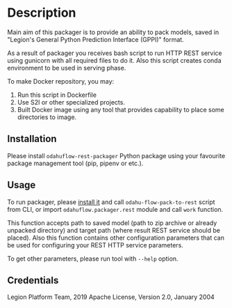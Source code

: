 # Description

Main aim of this packager is to provide an ability to pack models,
saved in "Legion's General Python Prediction Interface (GPPI)" format.

As a result of packager you receives bash script to run HTTP REST service using gunicorn
with all required files to do it. Also this script creates conda environment to be used in serving phase.

To make Docker repository, you may:

1. Run this script in Dockerfile
2. Use S2I or other specialized projects.
3. Built Docker image using any tool that provides capability to place some directories to image.

## Installation

Please install `odahuflow-rest-packager` Python package
using your favourite package management tool (pip, pipenv or etc.).


## Usage

To run packager, please [install it](#installation) and call `odahu-flow-pack-to-rest` script from CLI,
or import `odahuflow.packager.rest` module and call `work` function.

This function accepts path to saved model (path to zip archive or already unpacked directory)
and target path (where result REST service should be placed). Also this function contains
other configuration parameters that can be used for configuring your REST HTTP service parameters.

To get other parameters, please run tool with `--help` option.

## Credentials
Legion Platform Team, 2019
Apache License, Version 2.0, January 2004
